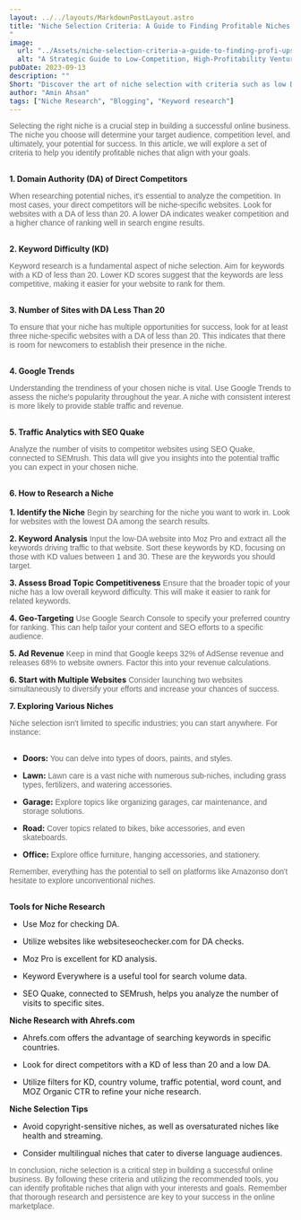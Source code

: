 ```yaml
---
layout: ../../layouts/MarkdownPostLayout.astro
title: "Niche Selection Criteria: A Guide to Finding Profitable Niches
"
image:
  url: "../Assets/niche-selection-criteria-a-guide-to-finding-profi-upscaled.png"
  alt: "A Strategic Guide to Low-Competition, High-Profitability Ventures"
pubDate: 2023-09-13
description: ""
Short: "Discover the art of niche selection with criteria such as low Domain Authority, Keyword Difficulty, and Google Trends. Explore various niches and essential tools for success in the online marketplace."
author: "Amin Ahsan"
tags: ["Niche Research", "Blogging", "Keyword research"]
---
```


<span class="opacity-article">
Selecting the right niche is a crucial step in building a successful online business. The niche you choose will determine your target audience, competition level, and ultimately, your potential for success. In this article, we will explore a set of criteria to help you identify profitable niches that align with your goals.
<br><br>
</span>

**1. Domain Authority (DA) of Direct Competitors**

<span class="opacity-article">
When researching potential niches, it's essential to analyze the competition. In most cases, your direct competitors will be niche-specific websites. Look for websites with a DA of less than 20. A lower DA indicates weaker competition and a higher chance of ranking well in search engine results.
<br><br>
</span>

**2. Keyword Difficulty (KD)**

<span class="opacity-article">
    Keyword research is a fundamental aspect of niche selection. Aim for keywords with a KD of less than 20. Lower KD scores suggest that the keywords are less competitive, making it easier for your website to rank for them.
<br><br>
</span>

**3. Number of Sites with DA Less Than 20**

<span class="opacity-article">
To ensure that your niche has multiple opportunities for success, look for at least three niche-specific websites with a DA of less than 20. This indicates that there is room for newcomers to establish their presence in the niche.
<br><br>
</span>

**4. Google Trends**

<span class="opacity-article">
Understanding the trendiness of your chosen niche is vital. Use Google Trends to assess the niche's popularity throughout the year. A niche with consistent interest is more likely to provide stable traffic and revenue.
<br><br>
</span>

**5. Traffic Analytics with SEO Quake**

<span class="opacity-article">
Analyze the number of visits to competitor websites using SEO Quake, connected to SEMrush. This data will give you insights into the potential traffic you can expect in your chosen niche.
<br><br>
</span>

**6. How to Research a Niche**<br><br>
**1. Identify the Niche**<span class="opacity-article">
Begin by searching for the niche you want to work in. Look for websites with the lowest DA among the search results.<br>
</span>

**2. Keyword Analysis**<span class="opacity-article">
Input the low-DA website into Moz Pro and extract all the keywords driving traffic to that website. Sort these keywords by KD, focusing on those with KD values between 1 and 30. These are the keywords you should target.
<br>
</span>

**3. Assess Broad Topic Competitiveness**<span class="opacity-article">
Ensure that the broader topic of your niche has a low overall keyword difficulty. This will make it easier to rank for related keywords.
<br>

**4. Geo-Targeting**<span class="opacity-article">
Use Google Search Console to specify your preferred country for ranking. This can help tailor your content and SEO efforts to a specific audience.
<br>
</span>

**5. Ad Revenue**<span class="opacity-article">
Keep in mind that Google keeps 32% of AdSense revenue and releases 68% to website owners. Factor this into your revenue calculations.
<br>
</span>

**6. Start with Multiple Websites**<span class="opacity-article">
Consider launching two websites simultaneously to diversify your efforts and increase your chances of success.
<br>
</span>

**7. Exploring Various Niches**

<span class="opacity-article">
Niche selection isn't limited to specific industries; you can start anywhere. For instance:
<br><br>
</span>

- **Doors:**<span class="opacity-article">
  You can delve into types of doors, paints, and styles.
  <br>
  </span>

- **Lawn:**<span class="opacity-article">
  Lawn care is a vast niche with numerous sub-niches, including grass types, fertilizers, and watering accessories.
  <br>
  </span>

- **Garage:**<span class="opacity-article">
  Explore topics like organizing garages, car maintenance, and storage solutions.
  <br>
  </span>
- **Road:**<span class="opacity-article">
  Cover topics related to bikes, bike accessories, and even skateboards.
  <br>
  </span>
- **Office:**<span class="opacity-article">
  Explore office furniture, hanging accessories, and stationery.
  <br>
  </span>

<span class="opacity-article">
Remember, everything has the potential to sell on platforms like Amazonso don't hesitate to explore unconventional niches.
<br><br>
  </span>

**Tools for Niche Research**

- Use Moz for checking DA.

- Utilize websites like websiteseochecker.com for DA checks.

- Moz Pro is excellent for KD analysis.

- Keyword Everywhere is a useful tool for search volume data.

- SEO Quake, connected to SEMrush, helps you analyze the number of visits to specific sites.

**Niche Research with Ahrefs.com**

- Ahrefs.com offers the advantage of searching keywords in specific countries.

- Look for direct competitors with a KD of less than 20 and a low DA.

- Utilize filters for KD, country volume, traffic potential, word count,
  and MOZ Organic CTR to refine your niche research.

**Niche Selection Tips**

- Avoid copyright-sensitive niches, as well as oversaturated niches like health and streaming.

- Consider multilingual niches that cater to diverse language audiences.

<span class="opacity-article">
In conclusion, niche selection is a critical step in building a successful online business. By following these criteria and utilizing the recommended tools, you can identify profitable niches that align with your interests and goals. Remember that thorough research and persistence are key to your success in the online marketplace.
<br><br>
</span>

<style>

#bold{
font-weight: bold;
opacity: 1;
}

    .opacity-article{
    font-family: 'MerriWeather', sans-serif;
    text-align: justify;
    opacity:66%;

}

.italic{
font-style: italic;
}
</style>
